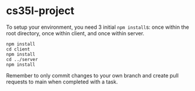 # cs35l-project

To setup your environment, you need 3 initial `npm install`s: once within the root directory, once within client, and once within server.

```
npm install
cd client
npm install
cd ../server
npm install
```

Remember to only commit changes to your own branch and create pull requests to main when completed with a task.
